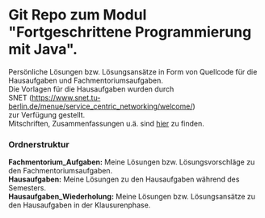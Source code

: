 # Git Repo zum Modul "Fortgeschrittene Programmierung mit Java".
Persönliche Lösungen bzw. Lösungsansätze in Form von Quellcode für die Hausaufgaben und Fachmentoriumsaufgaben.  
Die Vorlagen für die Hausaufgaben wurden durch  
SNET (https://www.snet.tu-berlin.de/menue/service_centric_networking/welcome/)  
zur Verfügung gestellt.  
Mitschriften, Zusammenfassungen u.ä. sind <a href="https://www.studydrive.net/kurse/technische-universitaet-berlin/programmieren-2-fuer-wirtschaftsinformatiker/186081?show=documents">hier</a> zu finden.

### Ordnerstruktur
**Fachmentorium_Aufgaben:** Meine Lösungen bzw. Lösungsvorschläge zu den Fachmentoriumsaufgaben.  
**Hausaufgaben:** Meine Lösungen zu den Hausaufgaben während des Semesters.  
**Hausaufgaben_Wiederholung:** Meine Lösungen bzw. Lösungsansätze zu den Hausaufgaben in der Klausurenphase. 